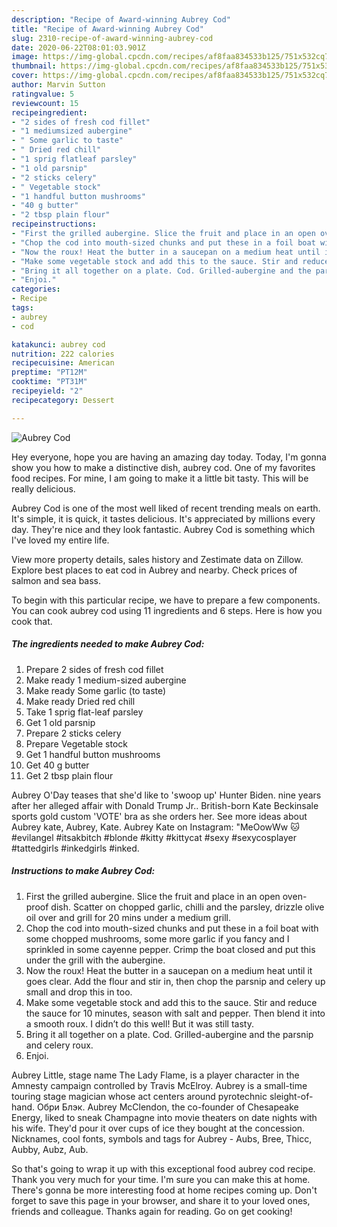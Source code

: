 ```yaml
---
description: "Recipe of Award-winning Aubrey Cod"
title: "Recipe of Award-winning Aubrey Cod"
slug: 2310-recipe-of-award-winning-aubrey-cod
date: 2020-06-22T08:01:03.901Z
image: https://img-global.cpcdn.com/recipes/af8faa834533b125/751x532cq70/aubrey-cod-recipe-main-photo.jpg
thumbnail: https://img-global.cpcdn.com/recipes/af8faa834533b125/751x532cq70/aubrey-cod-recipe-main-photo.jpg
cover: https://img-global.cpcdn.com/recipes/af8faa834533b125/751x532cq70/aubrey-cod-recipe-main-photo.jpg
author: Marvin Sutton
ratingvalue: 5
reviewcount: 15
recipeingredient:
- "2 sides of fresh cod fillet"
- "1 mediumsized aubergine"
- " Some garlic to taste"
- " Dried red chill"
- "1 sprig flatleaf parsley"
- "1 old parsnip"
- "2 sticks celery"
- " Vegetable stock"
- "1 handful button mushrooms"
- "40 g butter"
- "2 tbsp plain flour"
recipeinstructions:
- "First the grilled aubergine. Slice the fruit and place in an open oven-proof dish. Scatter on chopped garlic, chilli and the parsley, drizzle olive oil over and grill for 20 mins under a medium grill."
- "Chop the cod into mouth-sized chunks and put these in a foil boat with some chopped mushrooms, some more garlic if you fancy and I sprinkled in some cayenne pepper. Crimp the boat closed and put this under the grill with the aubergine."
- "Now the roux! Heat the butter in a saucepan on a medium heat until it goes clear. Add the flour and stir in, then chop the parsnip and celery up small and drop this in too."
- "Make some vegetable stock and add this to the sauce. Stir and reduce the sauce for 10 minutes, season with salt and pepper. Then blend it into a smooth roux. I didn’t do this well! But it was still tasty."
- "Bring it all together on a plate. Cod. Grilled-aubergine and the parsnip and celery roux."
- "Enjoi."
categories:
- Recipe
tags:
- aubrey
- cod

katakunci: aubrey cod 
nutrition: 222 calories
recipecuisine: American
preptime: "PT12M"
cooktime: "PT31M"
recipeyield: "2"
recipecategory: Dessert

---
```



![Aubrey Cod](https://img-global.cpcdn.com/recipes/af8faa834533b125/751x532cq70/aubrey-cod-recipe-main-photo.jpg)

Hey everyone, hope you are having an amazing day today. Today, I'm gonna show you how to make a distinctive dish, aubrey cod. One of my favorites food recipes. For mine, I am going to make it a little bit tasty. This will be really delicious.

Aubrey Cod is one of the most well liked of recent trending meals on earth. It's simple, it is quick, it tastes delicious. It's appreciated by millions every day. They're nice and they look fantastic. Aubrey Cod is something which I've loved my entire life.

View more property details, sales history and Zestimate data on Zillow. Explore best places to eat cod in Aubrey and nearby. Check prices of salmon and sea bass.


To begin with this particular recipe, we have to prepare a few components. You can cook aubrey cod using 11 ingredients and 6 steps. Here is how you cook that.

<!--inarticleads1-->

##### The ingredients needed to make Aubrey Cod:

1. Prepare 2 sides of fresh cod fillet
1. Make ready 1 medium-sized aubergine
1. Make ready  Some garlic (to taste)
1. Make ready  Dried red chill
1. Take 1 sprig flat-leaf parsley
1. Get 1 old parsnip
1. Prepare 2 sticks celery
1. Prepare  Vegetable stock
1. Get 1 handful button mushrooms
1. Get 40 g butter
1. Get 2 tbsp plain flour


Aubrey O&#39;Day teases that she&#39;d like to &#39;swoop up&#39; Hunter Biden. nine years after her alleged affair with Donald Trump Jr.. British-born Kate Beckinsale sports gold custom &#39;VOTE&#39; bra as she orders her. See more ideas about Aubrey kate, Aubrey, Kate. Aubrey Kate on Instagram: &#34;MeOowWw 🐱 #evilangel #itsakbitch #blonde #kitty #kittycat #sexy #sexycosplayer #tattedgirls #inkedgirls #inked. 

<!--inarticleads2-->

##### Instructions to make Aubrey Cod:

1. First the grilled aubergine. Slice the fruit and place in an open oven-proof dish. Scatter on chopped garlic, chilli and the parsley, drizzle olive oil over and grill for 20 mins under a medium grill.
1. Chop the cod into mouth-sized chunks and put these in a foil boat with some chopped mushrooms, some more garlic if you fancy and I sprinkled in some cayenne pepper. Crimp the boat closed and put this under the grill with the aubergine.
1. Now the roux! Heat the butter in a saucepan on a medium heat until it goes clear. Add the flour and stir in, then chop the parsnip and celery up small and drop this in too.
1. Make some vegetable stock and add this to the sauce. Stir and reduce the sauce for 10 minutes, season with salt and pepper. Then blend it into a smooth roux. I didn’t do this well! But it was still tasty.
1. Bring it all together on a plate. Cod. Grilled-aubergine and the parsnip and celery roux.
1. Enjoi.


Aubrey Little, stage name The Lady Flame, is a player character in the Amnesty campaign controlled by Travis McElroy. Aubrey is a small-time touring stage magician whose act centers around pyrotechnic sleight-of-hand. Обри Блэк. Aubrey McClendon, the co-founder of Chesapeake Energy, liked to sneak Champagne into movie theaters on date nights with his wife. They&#39;d pour it over cups of ice they bought at the concession. Nicknames, cool fonts, symbols and tags for Aubrey - Aubs, Bree, Thicc, Aubby, Aubz, Aub. 

So that's going to wrap it up with this exceptional food aubrey cod recipe. Thank you very much for your time. I'm sure you can make this at home. There's gonna be more interesting food at home recipes coming up. Don't forget to save this page in your browser, and share it to your loved ones, friends and colleague. Thanks again for reading. Go on get cooking!
